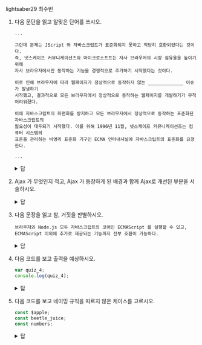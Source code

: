 lightsaber29 최수빈
1. 다음 문단을 읽고 알맞은 단어를 쓰시오.
    
    ```
    ...
    
    그런데 문제는 JScript 와 자바스크립트가 표준화되지 못하고 적당히 호환되었다는 것이다.
    즉, 넷스케이프 커뮤니케이션즈와 마이크로소프트는 자사 브라우저의 시장 점유율을 높이기 위해
    자사 브라우저에서만 동작하는 기능을 경쟁적으로 추가하기 시작했다는 것이다.
    
    이로 인해 브라우저에 따라 웹페이지가 정상적으로 동작하지 않는 _____________ 이슈가 발생하기
    시작했고, 결과적으로 모든 브라우저에서 정상적으로 동작하는 웹페이지를 개발하기가 무척 어려워졌다.
    
    이에 자바스크립트의 파편화를 방지하고 모든 브라우저에서 정상적으로 동작하는 표준화된 자바스크립트의
    핊요성이 대두되기 시작했다. 이를 위해 1996년 11월, 넷스케이프 커뮤니케이션즈는 컴퓨터 시스템의
    표준을 관리하는 비영리 표준화 기구인 ECMA 인터내셔널에 자바스크립트의 표준화를 요청한다.
    
    ...
    ```
    
    <details>
    <summary>답</summary>
    <div markdown="1">
    A. 크로스 브라우징
    (출제위치: 7쪽 2.2 첫번째 ~ 세번째 문단)
    </div>
    </details>
    

2. Ajax 가 무엇인지 적고, Ajax 가 등장하게 된 배경과 함께 Ajax로 개선된 부분을 서술하시오.
    
    <details>
    <summary>답</summary>
    <div markdown="1">
    A. 
    Ajax 란 js를 이용해 서버와 브라우저가 비동기 방식으로 데이터를 교환할 수 있는 통신 기술

    (비동기, 데이터, 교환(전송) 키워드가 있으면 정답)

    웹페이지는 HTML 코드를 전송받아 웹페이지 전체를 렌더링 하는 방식으로, 화면이 전환되면 서버로부터 새 HTML을 전송받아 웹페이지 전체를 처음부터 다시 렌더링한다. 

    1. 변경할 필요가 없는 부분까지 HTML 코드를 전송받아 불필요한 데이터 통신이 발생하고, 
    2. 처음부터 다시 렌더링 해야 하기 때문에 성능면에서도 불리하다.
    3. 화면이 전환되면서 순간적으로 깜빡이는 현상이 발생한다

    (렌더링 키워드 및 1~3까지 하나라도 언급 시 정답)

    Ajax를 통해 변경할 필요가 없는 부분은 다시 렌더링 하지 않고, 서버로부터 필요한 데이터만 전송받아 변경해야 하는 부분만 한정적으로 렌더링한다. 그 결과 빠른 성능과 부드러운 화면 전환이 가능해졌다.

    (필요한 부분, 렌더링 키워드가 있으면 정답)

    (출제위치: 9쪽 2.3.1 첫번째 ~ 세번째 문단)
    </div>
    </details>

3.  다음 문장을 읽고 참, 거짓을 판별하시오.
    
    ```
    브라우저와 Node.js 모두 자바스크립트의 코어인 ECMAScript 를 실행할 수 있고,
    ECMAScript 이외에 추가로 제공되는 기능까지 전부 호환이 가능하다.
    ```

    <details>
    <summary>답</summary>
    <div markdown="1">
    A. 거짓
    (출제위치: 17쪽 3.1 두번째 문단)
    </div>
    </details>

4. 다음 코드를 보고 출력을 예상하시오.
    
    ```jsx
    var quiz_4;
    console.log(quiz_4);
    ```

    <details>
    <summary>답</summary>
    <div markdown="1">
    A. undefined 출력. 변수 선언 뒤에 js 엔진에 의해서 undefined 라는 값이 암묵적으로 할당되어 초기화
    (출제위치: 41쪽 첫번째 문단)
    </div>
    </details>

5. 다음 코드를 보고 네이밍 규칙을 따르지 않은 케이스를 고르시오.
    
    ```jsx
    const $apple;
    const beetle_juice;
    const numbers;
    ```

    <details>
    <summary>답</summary>
    <div markdown="1">
    A. 전부 네이밍 규칙을 위배하지 않는다
    (출제위치: 47쪽 4.7장)
    </div>
    </details>